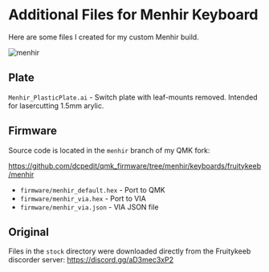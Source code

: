# Additional Files for Menhir Keyboard
Here are some files I created for my custom Menhir build.

![menhir](https://i.imgur.com/7StDPumh.jpeg)

## Plate
`Menhir_PlasticPlate.ai` - Switch plate with leaf-mounts removed.  Intended for lasercutting 1.5mm arylic.

## Firmware
Source code is located in the `menhir` branch of my QMK fork:

https://github.com/dcpedit/qmk_firmware/tree/menhir/keyboards/fruitykeeb/menhir

* `firmware/menhir_default.hex` - Port to QMK
* `firmware/menhir_via.hex` - Port to VIA
* `firmware/menhir_via.json` - VIA JSON file

## Original
Files in the `stock` directory were downloaded directly from the Fruitykeeb discorder server: https://discord.gg/aD3mec3xP2

